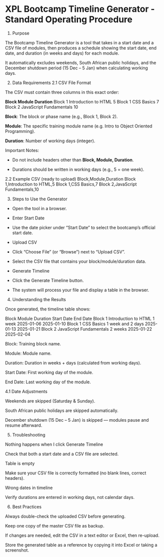 # XPL Bootcamp Timeline Generator - Standard Operating Procedure

1. Purpose

The Bootcamp Timeline Generator is a tool that takes in a start date and a CSV file of modules, then produces a schedule showing the start date, end date, and duration (in weeks and days) for each module. 

It automatically excludes weekends, South African public holidays, and the December shutdown period (15 Dec – 5 Jan) when calculating working days.

2. Data Requirements
2.1 CSV File Format

The CSV must contain three columns in this exact order:

**Block	Module	Duration**
Block 1	Introduction to HTML	5
Block 1	CSS Basics	7
Block 2	JavaScript Fundamentals	10

**Block**: The block or phase name (e.g., Block 1, Block 2).

**Module**: The specific training module name (e.g. Intro to Object Oriented Programming).

**Duration**: Number of working days (integer).

Important Notes:

- Do not include headers other than **Block, Module, Duration**.

- Durations should be written in working days (e.g., 5 = one week).

2.2 Example CSV (ready to upload)
Block,Module,Duration
Block 1,Introduction to HTML,5
Block 1,CSS Basics,7
Block 2,JavaScript Fundamentals,10

3. Steps to Use the Generator

- Open the tool in a browser.

- Enter Start Date

- Use the date picker under “Start Date” to select the bootcamp’s official start date.

- Upload CSV

- Click “Choose File” (or “Browse”) next to “Upload CSV”.

- Select the CSV file that contains your block/module/duration data.

- Generate Timeline

- Click the Generate Timeline button.

- The system will process your file and display a table in the browser.

4. Understanding the Results

Once generated, the timeline table shows:

Block	Module	Duration	Start Date	End Date
Block 1	Introduction to HTML	1 week	2025-01-06	2025-01-10
Block 1	CSS Basics	1 week and 2 days	2025-01-13	2025-01-21
Block 2	JavaScript Fundamentals	2 weeks	2025-01-22	2025-02-04

Block: Training block name.

Module: Module name.

Duration: Duration in weeks + days (calculated from working days).

Start Date: First working day of the module.

End Date: Last working day of the module.

4.1 Date Adjustments

Weekends are skipped (Saturday & Sunday).

South African public holidays are skipped automatically.

December shutdown (15 Dec – 5 Jan) is skipped — modules pause and resume afterward.

5. Troubleshooting

Nothing happens when I click Generate Timeline

Check that both a start date and a CSV file are selected.

Table is empty

Make sure your CSV file is correctly formatted (no blank lines, correct headers).

Wrong dates in timeline

Verify durations are entered in working days, not calendar days.

6. Best Practices

Always double-check the uploaded CSV before generating.

Keep one copy of the master CSV file as backup.

If changes are needed, edit the CSV in a text editor or Excel, then re-upload.

Store the generated table as a reference by copying it into Excel or taking a screenshot.